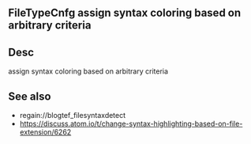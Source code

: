 
<!---
### <beg-file_info>
### document_metadata:
###   - caption: "__blank__"
###     desc: |
###         * AUTO-GENERATED-FILE ;; any direct edits will be lost
###     seeinstead: |
###         *  href="smartpath://mytrybits/t/trytexteditor/txt/blogtef.yaml.txt" find="uuid01rrmy004"
### <end-file_info>
--->

## FileTypeCnfg             assign syntax coloring based on arbitrary criteria

## Desc
assign syntax coloring based on arbitrary criteria

## See also
* regain://blogtef_filesyntaxdetect
* https://discuss.atom.io/t/change-syntax-highlighting-based-on-file-extension/6262



